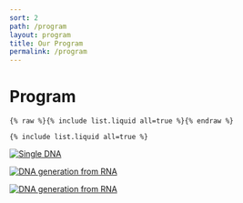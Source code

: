 ```yaml
---
sort: 2
path: /program
layout: program
title: Our Program
permalink: /program
---
```


# Program

```
{% raw %}{% include list.liquid all=true %}{% endraw %}

{% include list.liquid all=true %}
```

[![Single DNA](https://user-images.githubusercontent.com/36441664/131957473-5a815492-a5f6-49be-9762-9a8921d95dc2.png)](https://translate.google.com/translate?js=n&sl=id&tl=en&u=https://github.com/chetabahana/tensorflow/wiki/Untouched-Intelligences#frame)

[![DNA generation from RNA](https://user-images.githubusercontent.com/36441664/100724943-01cb3c80-33f6-11eb-8564-c5a9ced2b668.png)](https://translate.google.com/translate?js=n&sl=id&tl=en&u=https://github.com/chetabahana/chetabahana.github.io/wiki#operasi)


[![DNA generation from RNA](https://user-images.githubusercontent.com/36441664/95028019-445aec00-06c7-11eb-8d41-101dd4cc6d09.jpg)](https://translate.google.com/translate?js=n&sl=id&tl=en&u=https://github.com/chetabahana/chetabahana.github.io/wiki/%23#template)
